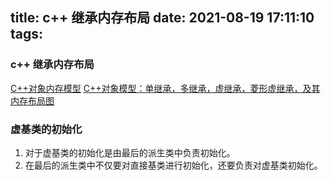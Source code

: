 title: c++ 继承内存布局
date: 2021-08-19 17:11:10
tags:
---
### c++ 继承内存布局

[C++对象内存模型](https://tangocc.github.io/2018/03/20/cpp-class-memory-struct/)
[C++对象模型：单继承，多继承，虚继承，菱形虚继承，及其内存布局图](https://www.shuzhiduo.com/A/Gkz1M6NqzR/)


### 虚基类的初始化
1. 对于虚基类的初始化是由最后的派生类中负责初始化。
2. 在最后的派生类中不仅要对直接基类进行初始化，还要负责对虚基类初始化。